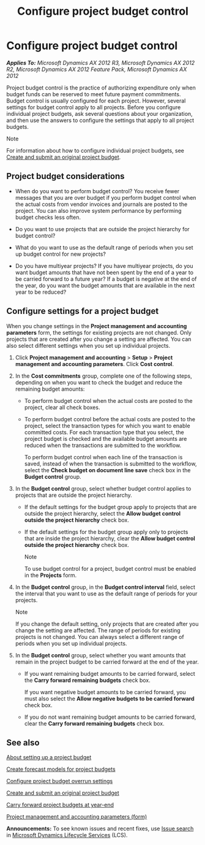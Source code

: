 ﻿---
title: Configure project budget control
TOCTitle: Configure project budget control
ms:assetid: 17d8d1f8-f5e5-4ea8-a4d5-9999eeaaa96a
ms:mtpsurl: https://technet.microsoft.com/en-us/library/Hh208441(v=AX.60)
ms:contentKeyID: 36056091
ms.date: 03/25/2015
mtps_version: v=AX.60
f1_keywords:
- project
- budget
- project budget
- budget control
- project budget control
---

# Configure project budget control 


_**Applies To:** Microsoft Dynamics AX 2012 R3, Microsoft Dynamics AX 2012 R2, Microsoft Dynamics AX 2012 Feature Pack, Microsoft Dynamics AX 2012_

Project budget control is the practice of authorizing expenditure only when budget funds can be reserved to meet future payment commitments. Budget control is usually configured for each project. However, several settings for budget control apply to all projects. Before you configure individual project budgets, ask several questions about your organization, and then use the answers to configure the settings that apply to all project budgets.


> [!NOTE]
> <P>For information about how to configure individual project budgets, see <A href="create-and-submit-an-original-project-budget.md">Create and submit an original project budget</A>.</P>



## Project budget considerations

  - When do you want to perform budget control? You receive fewer messages that you are over budget if you perform budget control when the actual costs from vendor invoices and journals are posted to the project. You can also improve system performance by performing budget checks less often.

  - Do you want to use projects that are outside the project hierarchy for budget control?

  - What do you want to use as the default range of periods when you set up budget control for new projects?

  - Do you have multiyear projects? If you have multiyear projects, do you want budget amounts that have not been spent by the end of a year to be carried forward to a future year? If a budget is negative at the end of the year, do you want the budget amounts that are available in the next year to be reduced?

## Configure settings for a project budget

When you change settings in the **Project management and accounting parameters** form, the settings for existing projects are not changed. Only projects that are created after you change a setting are affected. You can also select different settings when you set up individual projects.

1.  Click **Project management and accounting** \> **Setup** \> **Project management and accounting parameters**. Click **Cost control**.

2.  In the **Cost commitments** group, complete one of the following steps, depending on when you want to check the budget and reduce the remaining budget amounts:
    
      - To perform budget control when the actual costs are posted to the project, clear all check boxes.
    
      - To perform budget control before the actual costs are posted to the project, select the transaction types for which you want to enable committed costs. For each transaction type that you select, the project budget is checked and the available budget amounts are reduced when the transactions are submitted to the workflow.
        
        To perform budget control when each line of the transaction is saved, instead of when the transaction is submitted to the workflow, select the **Check budget on document line save** check box in the **Budget control** group.

3.  In the **Budget control** group, select whether budget control applies to projects that are outside the project hierarchy.
    
      - If the default settings for the budget group apply to projects that are outside the project hierarchy, select the **Allow budget control outside the project hierarchy** check box.
    
      - If the default settings for the budget group apply only to projects that are inside the project hierarchy, clear the **Allow budget control outside the project hierarchy** check box.
        

        > [!NOTE]
        > <P>To use budget control for a project, budget control must be enabled in the <STRONG>Projects</STRONG> form.</P>



4.  In the **Budget control** group, in the **Budget control interval** field, select the interval that you want to use as the default range of periods for your projects.
    

    > [!NOTE]
    > <P>If you change the default setting, only projects that are created after you change the setting are affected. The range of periods for existing projects is not changed. You can always select a different range of periods when you set up individual projects.</P>



5.  In the **Budget control** group, select whether you want amounts that remain in the project budget to be carried forward at the end of the year.
    
      - If you want remaining budget amounts to be carried forward, select the **Carry forward remaining budgets** check box.
        
        If you want negative budget amounts to be carried forward, you must also select the **Allow negative budgets to be carried forward** check box.
    
      - If you do not want remaining budget amounts to be carried forward, clear the **Carry forward remaining budgets** check box.

## See also

[About setting up a project budget](about-setting-up-a-project-budget.md)

[Create forecast models for project budgets](create-forecast-models-for-project-budgets.md)

[Configure project budget overrun settings](configure-project-budget-overrun-settings.md)

[Create and submit an original project budget](create-and-submit-an-original-project-budget.md)

[Carry forward project budgets at year-end](carry-forward-project-budgets-at-year-end.md)

[Project management and accounting parameters (form)](https://technet.microsoft.com/en-us/library/aa599440\(v=ax.60\))

  
**Announcements:** To see known issues and recent fixes, use [Issue search](http://go.microsoft.com/fwlink/?linkid=389258) in [Microsoft Dynamics Lifecycle Services](http://go.microsoft.com/fwlink/?linkid=306505) (LCS).

